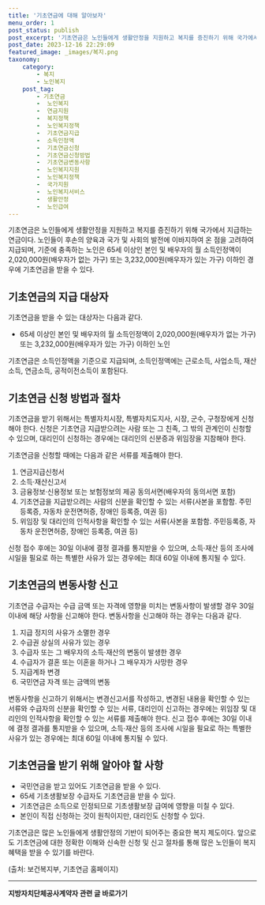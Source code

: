 ```yaml
---
title: '기초연금에 대해 알아보자'
menu_order: 1
post_status: publish
post_excerpt: '기초연금은 노인들에게 생활안정을 지원하고 복지를 증진하기 위해 국가에서 지급하는 연금이다. 노인들이 후손의 양육과 국가 및 사회의 발전에 이바지하여 온 점을 고려하여 지급되며, 기준에 충족하는 노인은 65세 이상인 본인 및 배우자의 월 소득인정액이 2,020,000원 배우자가 없는 가구  또는 3,232,000원 배우자가 있는 가구  이하인 경우에 기초연금을 받을 수 있다.'
post_date: 2023-12-16 22:29:09
featured_image: _images/복지.png
taxonomy:
    category:
        - 복지
        - 노인복지
    post_tag:
        - 기초연금
        -  노인복지
        -  연금지원
        -  복지정책
        -  노인복지정책
        -  기초연금지급
        -  소득인정액
        -  기초연금신청
        -  기초연금신청방법
        -  기초연금변동사항
        -  노인복지지원
        -  노인복지정책
        -  국가지원
        -  노인복지서비스
        -  생활안정
        -  노인급여
---
```



기초연금은 노인들에게 생활안정을 지원하고 복지를 증진하기 위해 국가에서 지급하는 연금이다. 노인들이 후손의 양육과 국가 및 사회의 발전에 이바지하여 온 점을 고려하여 지급되며, 기준에 충족하는 노인은 65세 이상인 본인 및 배우자의 월 소득인정액이 2,020,000원(배우자가 없는 가구) 또는 3,232,000원(배우자가 있는 가구) 이하인 경우에 기초연금을 받을 수 있다. 

## 기초연금의 지급 대상자

기초연금을 받을 수 있는 대상자는 다음과 같다.

- 65세 이상인 본인 및 배우자의 월 소득인정액이 2,020,000원(배우자가 없는 가구) 또는 3,232,000원(배우자가 있는 가구) 이하인 노인

기초연금은 소득인정액을 기준으로 지급되며, 소득인정액에는 근로소득, 사업소득, 재산소득, 연금소득, 공적이전소득이 포함된다.

## 기초연금 신청 방법과 절차

기초연금을 받기 위해서는 특별자치시장, 특별자치도지사, 시장, 군수, 구청장에게 신청해야 한다. 신청은 기초연금 지급받으려는 사람 또는 그 친족, 그 밖의 관계인이 신청할 수 있으며, 대리인이 신청하는 경우에는 대리인의 신분증과 위임장을 지참해야 한다. 

기초연금을 신청할 때에는 다음과 같은 서류를 제출해야 한다.

1. 연금지급신청서
2. 소득·재산신고서
3. 금융정보·신용정보 또는 보험정보의 제공 동의서면(배우자의 동의서면 포함)
4. 기초연금을 지급받으려는 사람의 신분을 확인할 수 있는 서류(사본을 포함함. 주민등록증, 자동차 운전면허증, 장애인 등록증, 여권 등)
5. 위임장 및 대리인의 인적사항을 확인할 수 있는 서류(사본을 포함함. 주민등록증, 자동차 운전면허증, 장애인 등록증, 여권 등)

신청 접수 후에는 30일 이내에 결정 결과를 통지받을 수 있으며, 소득·재산 등의 조사에 시일을 필요로 하는 특별한 사유가 있는 경우에는 최대 60일 이내에 통지될 수 있다.

## 기초연금의 변동사항 신고

기초연금 수급자는 수급 금액 또는 자격에 영향을 미치는 변동사항이 발생할 경우 30일 이내에 해당 사항을 신고해야 한다. 변동사항을 신고해야 하는 경우는 다음과 같다.

1. 지급 정지의 사유가 소멸한 경우
2. 수급권 상실의 사유가 있는 경우
3. 수급자 또는 그 배우자의 소득·재산의 변동이 발생한 경우
4. 수급자가 결혼 또는 이혼을 하거나 그 배우자가 사망한 경우
5. 지급계좌 변경
6. 국민연금 자격 또는 금액의 변동

변동사항을 신고하기 위해서는 변경신고서를 작성하고, 변경된 내용을 확인할 수 있는 서류와 수급자의 신분을 확인할 수 있는 서류, 대리인이 신고하는 경우에는 위임장 및 대리인의 인적사항을 확인할 수 있는 서류를 제출해야 한다. 신고 접수 후에는 30일 이내에 결정 결과를 통지받을 수 있으며, 소득·재산 등의 조사에 시일을 필요로 하는 특별한 사유가 있는 경우에는 최대 60일 이내에 통지될 수 있다.

## 기초연금을 받기 위해 알아야 할 사항

- 국민연금을 받고 있어도 기초연금을 받을 수 있다.
- 65세 기초생활보장 수급자도 기초연금을 받을 수 있다.
- 기초연금은 소득으로 인정되므로 기초생활보장 급여에 영향을 미칠 수 있다.
- 본인이 직접 신청하는 것이 원칙이지만, 대리인도 신청할 수 있다.

기초연금은 많은 노인들에게 생활안정의 기반이 되어주는 중요한 복지 제도이다. 앞으로도 기초연금에 대한 정확한 이해와 신속한 신청 및 신고 절차를 통해 많은 노인들이 복지 혜택을 받을 수 있기를 바란다.

(출처: 보건복지부, 기초연금 홈페이지)
<!-- wp:separator -->
<hr class="wp-block-separator has-alpha-channel-opacity"/>
<!-- /wp:separator -->

<!-- wp:group {"backgroundColor":"base","layout":{"type":"constrained"}} -->
<div class="wp-block-group has-base-background-color has-background"><!-- wp:paragraph {"align":"center","fontSize":"medium"} -->
<p class="has-text-align-center has-large-font-size"><strong>지방자치단체공사계약자 관련 글 바로가기</strong></p>
<!-- /wp:paragraph -->


<!-- wp:latest-posts
{"categories":[{"id":7140,"count":19,"description":"","link":"https://uknowlaw.com/category/%ec%a7%80%eb%b0%a9%ec%9e%90%ec%b9%98%eb%8b%a8%ec%b2%b4%ea%b3%b5%ec%82%ac%ea%b3%84%ec%95%bd%ec%9e%90/","name":"지방자치단체공사계약자","slug":"지방자치단체공사계약자","taxonomy":"category","parent":0,"meta":[],"_links":{"self":[{"href":"https://uknowlaw.com/wp-json/wp/v2/categories/7140"}],"collection":[{"href":"https://uknowlaw.com/wp-json/wp/v2/categories"}],"about":[{"href":"https://uknowlaw.com/wp-json/wp/v2/taxonomies/category"}],"wp:post_type":[{"href":"https://uknowlaw.com/wp-json/wp/v2/posts?categories=7140"}],"curies":[{"name":"wp","href":"https://api.w.org/{rel}","templated":true}]}}],"postsToShow":100,"excerptLength":28,"postLayout":"grid","columns":2,"featuredImageAlign":"left","featuredImageSizeSlug":"large","fontSize":"small"} /--></div>
<!-- /wp:group -->